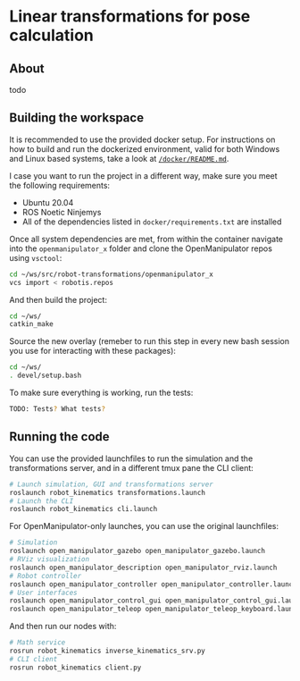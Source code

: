 # Linear transformations for pose calculation

## About

todo

## Building the workspace

It is recommended to use the provided docker setup. For instructions on how to build and run the dockerized environment, valid for both Windows and Linux based systems, take a look at [`/docker/README.md`](https://github.com/b-Tomas/robot-kinematics/blob/main/docker/README.md).

I case you want to run the project in a different way, make sure you meet the following requirements:
* Ubuntu 20.04
* ROS Noetic Ninjemys
* All of the dependencies listed in `docker/requirements.txt` are installed

Once all system dependencies are met, from within the container navigate into the `openmanipulator_x` folder and clone the OpenManipulator repos using `vsctool`:

```sh
cd ~/ws/src/robot-transformations/openmanipulator_x
vcs import < robotis.repos
```

And then build the project:

```sh
cd ~/ws/
catkin_make
```

Source the new overlay (remeber to run this step in every new bash session you use for interacting with these packages):

```sh
cd ~/ws/
. devel/setup.bash
```

To make sure everything is working, run the tests:

```sh
TODO: Tests? What tests?
```

## Running the code

You can use the provided launchfiles to run the simulation and the transformations server, and in a different tmux pane the CLI client:
```sh
# Launch simulation, GUI and transformations server
roslaunch robot_kinematics transformations.launch
# Launch the CLI
roslaunch robot_kinematics cli.launch
```

For OpenManipulator-only launches, you can use the original launchfiles:

```sh
# Simulation
roslaunch open_manipulator_gazebo open_manipulator_gazebo.launch
# RViz visualization
roslaunch open_manipulator_description open_manipulator_rviz.launch
# Robot controller
roslaunch open_manipulator_controller open_manipulator_controller.launch use_platform:=false # Optional: use_moveit:=true
# User interfaces
roslaunch open_manipulator_control_gui open_manipulator_control_gui.launch
roslaunch open_manipulator_teleop open_manipulator_teleop_keyboard.launch
```

And then run our nodes with:

```sh
# Math service
rosrun robot_kinematics inverse_kinematics_srv.py
# CLI client
rosrun robot_kinematics client.py
```
